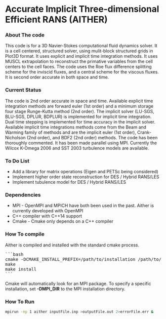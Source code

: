 # Accurate Implicit Three-dimensional Efficient RANS (AITHER)

### About The code
This code is for a 3D Navier-Stokes computational fluid dynamics solver. It is a cell centered, structured solver, using mulit-block structured grids in Plot3D format. It uses explicit and implicit time integration methods. It uses MUSCL extrapolation to reconstruct the primative variables from the cell centers to the cell faces. The code uses the Roe flux difference splitting scheme for the inviscid fluxes, and a central scheme for the viscous fluxes. It is second order accurate in both space and time.

### Current Status
The code is 2nd order accurate in space and time. Available explicit time integration methods are forward euler (1st order) and a minimum storage four stage Runge-Kutta method (2nd order). The implicit solver (LU-SGS, BLU-SGS, DPLUR, BDPLUR) is implemented for implicit time integration. Dual time stepping is implemented for time accuracy in the implicit solver. Available implicit time integrations methods come from the Beam and Warming family of methods and are the implicit euler (1st order), Crank-Nicholson (2nd order), and BDF2 (2nd order) methods. The code has been thoroughly commented. It has been made parallel using MPI. Currently the Wilcox K-Omega 2006 and SST 2003 turbulence models are available.

### To Do List
* Add a library for matrix operations (Eigen and PETSc being considered)
* Implement higher order state reconstruction for DES / Hybrid RANS/LES
* Implement tubulence model for DES / Hybrid RANS/LES

### Dependencies
* MPI - OpenMPI and MPICH have both been used in the past. Aither is currently developed with OpenMPI
* C++ compiler with C++14 support
* Cmake - Cmake only depends on a C++ compiler

### How To compile
Aither is compiled and installed with the standard cmake process.

<pre>
```bash
cmake -DCMAKE_INSTALL_PREFIX=/path/to/installation /path/to/source
make
make install
```
</pre>

Cmake will automatically look for an MPI package. To specify a specific installation, set **-DMPI_DIR** to the MPI installation directory.

### How To Run
```bash
mpirun -np 1 aither inputFile.inp >outputFile.out 2>errorFile.err &
```